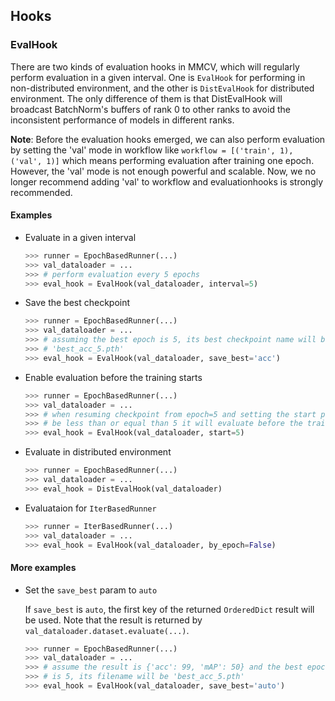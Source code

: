 ## Hooks

### EvalHook

There are two kinds of evaluation hooks in MMCV, which will regularly perform
evaluation in a given interval. One is `EvalHook` for performing in
non-distributed environment, and the other is `DistEvalHook` for distributed
environment. The only difference of them is that DistEvalHook will broadcast
BatchNorm's buffers of rank 0 to other ranks to avoid the inconsistent
performance of models in different ranks.

**Note**:
Before the evaluation hooks emerged, we can also perform evaluation by
setting the 'val' mode in workflow like `workflow = [('train', 1), ('val', 1)]`
which means performing evaluation after training one epoch. However, the 'val'
mode is not enough powerful and scalable. Now, we no longer recommend adding
'val' to workflow and evaluationhooks is strongly recommended.


#### Examples

+ Evaluate in a given interval

    ```python
    >>> runner = EpochBasedRunner(...)
    >>> val_dataloader = ...
    >>> # perform evaluation every 5 epochs
    >>> eval_hook = EvalHook(val_dataloader, interval=5)
    ```

+ Save the best checkpoint

    ```python
    >>> runner = EpochBasedRunner(...)
    >>> val_dataloader = ...
    >>> # assuming the best epoch is 5, its best checkpoint name will be
    >>> # 'best_acc_5.pth'
    >>> eval_hook = EvalHook(val_dataloader, save_best='acc')
    ```

+ Enable evaluation before the training starts

    ```python
    >>> runner = EpochBasedRunner(...)
    >>> val_dataloader = ...
    >>> # when resuming checkpoint from epoch=5 and setting the start param to
    >>> # be less than or equal than 5 it will evaluate before the training
    >>> eval_hook = EvalHook(val_dataloader, start=5)
    ```

+ Evaluate in distributed environment

    ```python
    >>> runner = EpochBasedRunner(...)
    >>> val_dataloader = ...
    >>> eval_hook = DistEvalHook(val_dataloader)
    ```

+ Evaluataion for `IterBasedRunner`

    ```python
    >>> runner = IterBasedRunner(...)
    >>> val_dataloader = ...
    >>> eval_hook = EvalHook(val_dataloader, by_epoch=False)
    ```

#### More examples

+ Set the `save_best` param to `auto`

    If ``save_best`` is ``auto``, the first key of the returned `OrderedDict`
    result will be used. Note that the result is returned by
    `val_dataloader.dataset.evaluate(...)`.

    ```python
    >>> runner = EpochBasedRunner(...)
    >>> val_dataloader = ...
    >>> # assume the result is {'acc': 99, 'mAP': 50} and the best epoch
    >>> # is 5, its filename will be 'best_acc_5.pth'
    >>> eval_hook = EvalHook(val_dataloader, save_best='auto')
    ```
